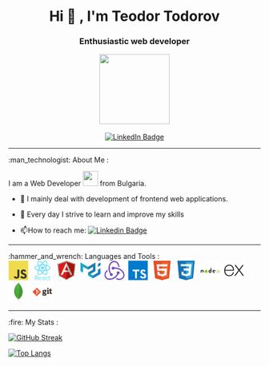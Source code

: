 <h1 align="center" dir="auto">
Hi 
<g-emoji class="g-emoji" alias="wave" fallback-src="https://github.githubassets.com/images/icons/emoji/unicode/1f44b.png">👋</g-emoji>
, I'm Teodor Todorov
</div>
</h1>
<h3 align="center" dir="auto">
  Enthusiastic web developer
</h3>

<p align="center">
<img src="https://media.giphy.com/media/jdPMeyv9rn0hZHh8n9/giphy.gif" width="140" height="140"/>
</p>
<p align="center">
  <a href="https://www.linkedin.com/in/teodor-todorov-00b3131b6/">
    <img src="https://img.shields.io/badge/LinkedIn-blue?style=for-the-badge&logo=linkedin&logoColor=white" alt="LinkedIn Badge"/>
  </a>
 </p>
 <hr/>
 :man_technologist: About Me :
 <p>
 I am a Web Developer <img src="https://media.giphy.com/media/WUlplcMpOCEmTGBtBW/giphy.gif"width="30" height="30"> from Bulgaria.
 </p>
 <div>
  
- :telescope: I mainly deal with development of frontend web applications.

- :seedling: Every day I strive to learn and improve my skills

- :mailbox:How to reach me: [![Linkedin Badge](https://img.shields.io/badge/-Teodor-blue?style=flat&logo=Linkedin&logoColor=white)](https://www.linkedin.com/in/teodor-todorov-00b3131b6/)

 </div>
 <hr/>
 :hammer_and_wrench: Languages and Tools :
 <div>
  <img src="https://github.com/devicons/devicon/blob/master/icons/javascript/javascript-original.svg" title="JavaScript" alt="JavaScript" width="40" height="40"/>&nbsp;
  <img src="https://github.com/devicons/devicon/blob/master/icons/react/react-original-wordmark.svg" title="React" alt="React" width="40" height="40"/>&nbsp;
  <img src="https://github.com/devicons/devicon/blob/master/icons/angularjs/angularjs-original.svg" title="Angular" alt="Angular" width="40" height="40"/>&nbsp;
  <img src="https://github.com/devicons/devicon/blob/master/icons/materialui/materialui-original.svg" title="Material UI" alt="Material UI" width="40" height="40"/>&nbsp;
  <img src="https://github.com/devicons/devicon/blob/master/icons/redux/redux-original.svg" title="Redux" alt="Redux " width="40" height="40"/>&nbsp;
  <img src="https://github.com/devicons/devicon/blob/master/icons/typescript/typescript-original.svg" title="Typescript" alt="Typescript " width="40" height="40"/>&nbsp;
  <img src="https://github.com/devicons/devicon/blob/master/icons/html5/html5-original.svg" title="HTML5" alt="HTML" width="40" height="40"/>&nbsp;
  <img src="https://github.com/devicons/devicon/blob/master/icons/css3/css3-original.svg" title="CSS3" alt="CSS3" width="40" height="40"/>&nbsp;
  <img src="https://github.com/devicons/devicon/blob/master/icons/nodejs/nodejs-original-wordmark.svg" title="NodeJS" alt="NodeJS" width="40" height="40"/>&nbsp;
  <img src="https://github.com/devicons/devicon/blob/master/icons/express/express-original.svg" title="Express" alt="Express" width="40" height="40"/>&nbsp;
  <img src="https://github.com/devicons/devicon/blob/master/icons/mongodb/mongodb-original.svg" title="Mongodb" alt="Mongodb" width="40" height="40"/>&nbsp;
  <img src="https://github.com/devicons/devicon/blob/master/icons/git/git-original-wordmark.svg" title="Git" **alt="Git" width="40" height="40"/>
</div>
<hr/>
:fire: My Stats :

[![GitHub Streak](http://github-readme-streak-stats.herokuapp.com?user=TeodorTod)](https://git.io/streak-stats)

[![Top Langs](https://github-readme-git-masterrstaa-rickstaa.vercel.app/api/top-langs/?username=TeodorTod)](https://github.com/anuraghazra/github-readme-stats)
